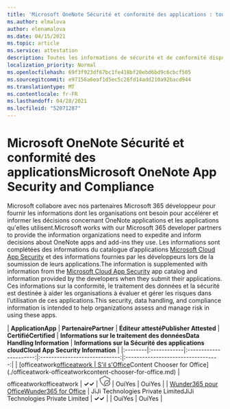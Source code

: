 ```yaml
---
title: 'Microsoft OneNote Sécurité et conformité des applications : toutes les applications'
ms.author: elmalova
author: elenamalova
ms.date: 04/15/2021
ms.topic: article
ms.service: attestation
description: Toutes les informations de sécurité et de conformité disponibles pour toutes les Microsoft OneNote applications.
localization_priority: Normal
ms.openlocfilehash: 69f3f923df67bc1fe418bf20ebd6bd9c6cbcf505
ms.sourcegitcommit: e97156a6eaf1d5ec5c26fd14add210a92bacd944
ms.translationtype: MT
ms.contentlocale: fr-FR
ms.lasthandoff: 04/28/2021
ms.locfileid: "52071287"
---
```

# <a name="microsoft-onenote-app-security-and-compliance"></a><span data-ttu-id="59a3a-103">Microsoft OneNote Sécurité et conformité des applications</span><span class="sxs-lookup"><span data-stu-id="59a3a-103">Microsoft OneNote App Security and Compliance</span></span>

<span data-ttu-id="59a3a-104">Microsoft collabore avec nos partenaires Microsoft 365 développeur pour fournir les informations dont les organisations ont besoin pour accélérer et informer les décisions concernant OneNote applications et les applications qu'elles utilisent.</span><span class="sxs-lookup"><span data-stu-id="59a3a-104">Microsoft works with our Microsoft 365 developer partners to provide the information organizations need to expedite and inform decisions about OneNote apps and add-ins they use.</span></span> <span data-ttu-id="59a3a-105">Les informations sont complétées des informations du catalogue d’applications [Microsoft Cloud App Security](https://www.microsoft.com/en-us/enterprise-mobility-security/cloud-app-security) et des informations fournies par les développeurs lors de la soumission de leurs applications.</span><span class="sxs-lookup"><span data-stu-id="59a3a-105">The information is supplemented with information from the [Microsoft Cloud App Security](https://www.microsoft.com/en-us/enterprise-mobility-security/cloud-app-security) app catalog and information provided by the developers when they submit their applications.</span></span> <span data-ttu-id="59a3a-106">Ces informations sur la conformité, le traitement des données et la sécurité est destinée à aider les organisations à évaluer et gérer les risques dans l’utilisation de ces applications.</span><span class="sxs-lookup"><span data-stu-id="59a3a-106">This security, data handling, and compliance information is intended to help organizations assess and manage risk in using these apps.</span></span>

| <span data-ttu-id="59a3a-107">**Application**</span><span class="sxs-lookup"><span data-stu-id="59a3a-107">**App**</span></span> | <span data-ttu-id="59a3a-108">**Partenaire**</span><span class="sxs-lookup"><span data-stu-id="59a3a-108">**Partner**</span></span> | <span data-ttu-id="59a3a-109">**Éditeur attesté**</span><span class="sxs-lookup"><span data-stu-id="59a3a-109">**Publisher Attested**</span></span> | <span data-ttu-id="59a3a-110">**Certifié**</span><span class="sxs-lookup"><span data-stu-id="59a3a-110">**Certified**</span></span> | <span data-ttu-id="59a3a-111">**Informations sur le traitement des données**</span><span class="sxs-lookup"><span data-stu-id="59a3a-111">**Data Handling Information**</span></span> | <span data-ttu-id="59a3a-112">**Informations sur la Sécurité des applications cloud**</span><span class="sxs-lookup"><span data-stu-id="59a3a-112">**Cloud App Security Information**</span></span> |
|:--------|:------------|:----------------------:|:-----------------------------:|:----------------------------------:|
| <span data-ttu-id="59a3a-113">[officeatwork</span><span class="sxs-lookup"><span data-stu-id="59a3a-113">[officeatwork</span></span> | <span data-ttu-id="59a3a-114">S'il s'Office](./officeatwork-officeatworkcontent-chooser-for-office.md)</span><span class="sxs-lookup"><span data-stu-id="59a3a-114">Content Chooser for Office](./officeatwork-officeatworkcontent-chooser-for-office.md)</span></span> | <span data-ttu-id="59a3a-115">officeatwork</span><span class="sxs-lookup"><span data-stu-id="59a3a-115">officeatwork</span></span> | <span data-ttu-id="59a3a-116">**✓**</span><span class="sxs-lookup"><span data-stu-id="59a3a-116">**✓**</span></span> | <img alt="Certified application badge" src="../media/certified-badge.png" height="25" width="25" /> | <span data-ttu-id="59a3a-117">Oui</span><span class="sxs-lookup"><span data-stu-id="59a3a-117">Yes</span></span> | <span data-ttu-id="59a3a-118">Oui</span><span class="sxs-lookup"><span data-stu-id="59a3a-118">Yes</span></span> |
| [<span data-ttu-id="59a3a-119">Wunder365 pour Office</span><span class="sxs-lookup"><span data-stu-id="59a3a-119">Wunder365 for Office</span></span>](./jiji-technologies-private-limited-wunder365-for-office.md) | <span data-ttu-id="59a3a-120">JiJi Technologies Private Limited</span><span class="sxs-lookup"><span data-stu-id="59a3a-120">JiJi Technologies Private Limited</span></span> | <span data-ttu-id="59a3a-121">**✓**</span><span class="sxs-lookup"><span data-stu-id="59a3a-121">**✓**</span></span> |  | <span data-ttu-id="59a3a-122">Oui</span><span class="sxs-lookup"><span data-stu-id="59a3a-122">Yes</span></span> | <span data-ttu-id="59a3a-123">Oui</span><span class="sxs-lookup"><span data-stu-id="59a3a-123">Yes</span></span> |
